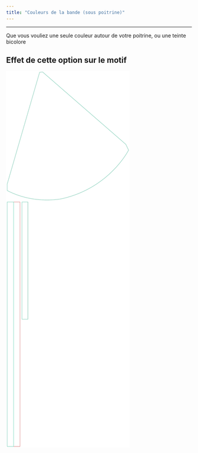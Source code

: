 ```yaml
---
title: "Couleurs de la bande (sous poitrine)"
---
```


***

Que vous vouliez une seule couleur autour de votre poitrine, ou une teinte bicolore

## Effet de cette option sur le motif

![Cette image montre l'effet de cette option en superposant plusieurs variantes qui ont une valeur différente pour cette option](bee_bandtiecolours_sample.svg "Effet de cette option sur le motif")
